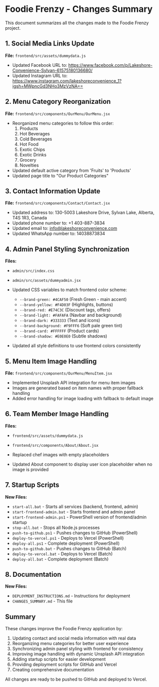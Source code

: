 # Foodie Frenzy - Changes Summary

This document summarizes all the changes made to the Foodie Frenzy project.

## 1. Social Media Links Update

**File:** `frontend/src/assets/dummydata.js`
- Updated Facebook URL to: https://www.facebook.com/p/Lakeshore-Convenience-Sylvan-61575180136680/
- Updated Instagram URL to: https://www.instagram.com/lakeshoreconvenience_1?igsh=MWpncGd3NHo3MzVzNA==

## 2. Menu Category Reorganization

**File:** `frontend/src/components/OurMenu/OurMenu.jsx`
- Reorganized menu categories to follow this order:
  1. Products
  2. Hot Beverages
  3. Cold Beverages
  4. Hot Food
  5. Exotic Chips
  6. Exotic Drinks
  7. Grocery
  8. Novelties
- Updated default active category from 'Fruits' to 'Products'
- Updated page title to "Our Product Categories"

## 3. Contact Information Update

**File:** `frontend/src/components/Contact/Contact.jsx`
- Updated address to: 130-5003 Lakeshore Drive, Sylvan Lake, Alberta, T4S 1R3, Canada
- Updated phone number to: +1 403-887-3834
- Updated email to: info@lakeshoreconvenience.com
- Updated WhatsApp number to: 14038873834

## 4. Admin Panel Styling Synchronization

**Files:** 
- `admin/src/index.css`
- `admin/src/assets/dummyadmin.jsx`

- Updated CSS variables to match frontend color scheme:
  - `--brand-green: #4CAF50` (Fresh Green - main accent)
  - `--brand-yellow: #F4D03F` (Highlights, buttons)
  - `--brand-red: #E74C3C` (Discount tags, offers)
  - `--brand-light: #FAFAFA` (Navbar and background)
  - `--brand-dark: #333333` (Text and icons)
  - `--brand-background: #F9FFF6` (Soft pale green tint)
  - `--brand-card: #FFFFFF` (Product cards)
  - `--brand-shadow: #E0E0E0` (Subtle shadows)

- Updated all style definitions to use frontend colors consistently

## 5. Menu Item Image Handling

**File:** `frontend/src/components/OurMenu/MenuItem.jsx`
- Implemented Unsplash API integration for menu item images
- Images are generated based on item names with proper fallback handling
- Added error handling for image loading with fallback to default image

## 6. Team Member Image Handling

**Files:**
- `frontend/src/assets/dummydata.js`
- `frontend/src/components/About/About.jsx`

- Replaced chef images with empty placeholders
- Updated About component to display user icon placeholder when no image is provided

## 7. Startup Scripts

**New Files:**
- `start-all.bat` - Starts all services (backend, frontend, admin)
- `start-frontend-admin.bat` - Starts frontend and admin panel
- `start-frontend-admin.ps1` - PowerShell version of frontend/admin startup
- `stop-all.bat` - Stops all Node.js processes
- `push-to-github.ps1` - Pushes changes to GitHub (PowerShell)
- `deploy-to-vercel.ps1` - Deploys to Vercel (PowerShell)
- `deploy-all.ps1` - Complete deployment (PowerShell)
- `push-to-github.bat` - Pushes changes to GitHub (Batch)
- `deploy-to-vercel.bat` - Deploys to Vercel (Batch)
- `deploy-all.bat` - Complete deployment (Batch)

## 8. Documentation

**New Files:**
- `DEPLOYMENT_INSTRUCTIONS.md` - Instructions for deployment
- `CHANGES_SUMMARY.md` - This file

## Summary

These changes improve the Foodie Frenzy application by:
1. Updating contact and social media information with real data
2. Reorganizing menu categories for better user experience
3. Synchronizing admin panel styling with frontend for consistency
4. Improving image handling with dynamic Unsplash API integration
5. Adding startup scripts for easier development
6. Providing deployment scripts for GitHub and Vercel
7. Creating comprehensive documentation

All changes are ready to be pushed to GitHub and deployed to Vercel.